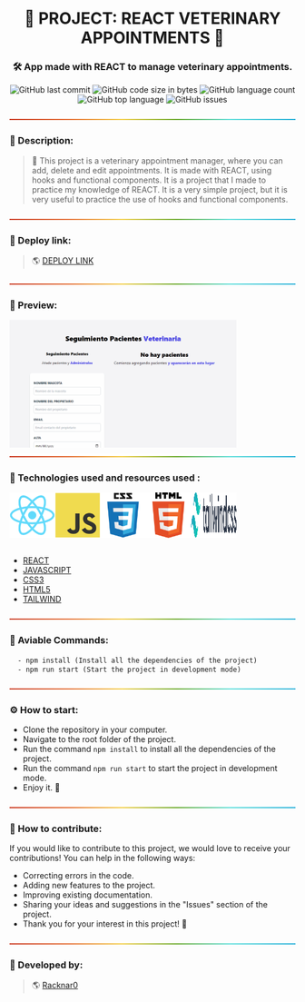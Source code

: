 
<h1 align="center">🌟 PROJECT: REACT VETERINARY APPOINTMENTS
🎨</h1>


<h3 align="center">🛠️ App made with REACT to manage veterinary appointments.
</h3>




<div align="center">
  
![GitHub last commit](https://img.shields.io/github/last-commit/Racknar0/REACT-Gallery_APP_PWA)
![GitHub code size in bytes](https://img.shields.io/github/languages/code-size/Racknar0/REACT-Gallery_APP_PWA)
![GitHub language count](https://img.shields.io/github/languages/count/Racknar0/REACT-Gallery_APP_PWA)
![GitHub top language](https://img.shields.io/github/languages/top/Racknar0/REACT-Gallery_APP_PWA)
![GitHub issues](https://img.shields.io/github/issues/Racknar0/REACT-Gallery_APP_PWA)

</div>

<img src="https://raw.githubusercontent.com/Racknar0/logos/master/coleccion-logos/rainbow.png" alt="css3" width="100%" height="6" />



<h3>📄 Description:</h3>

> 📝 This project is a veterinary appointment manager, where you can add, delete and edit appointments. It is made with REACT, using hooks and functional components. It is a project that I made to practice my knowledge of REACT. It is a very simple project, but it is very useful to practice the use of hooks and functional components.

<img src="https://raw.githubusercontent.com/Racknar0/logos/master/coleccion-logos/rainbow.png" alt="css3" width="100%" height="6" />


<h3>🚀 Deploy link: </h3>

> 🌎 [DEPLOY LINK](https://react-citas-veterinaria-2.netlify.app/ 'DEPLOY LINK')

<img src="https://raw.githubusercontent.com/Racknar0/logos/master/coleccion-logos/rainbow.png" alt="css3" width="100%" height="6" />

<h3>📄 Preview: </h3>

<img src="./preview.gif" alt="Texto alternativo" width="400px">

<img src="https://raw.githubusercontent.com/Racknar0/logos/master/coleccion-logos/rainbow.png" alt="css3" width="100%" height="6" />

<h3>📄 Technologies used and resources used :</h3>

<div style="display: flex; justify-content: start; align-items: center;">
      <img src="https://raw.githubusercontent.com/Racknar0/logos/d31c498e1d8a1b255864198af6cb72bfd256670a/coleccion-logos/react/react-original.svg" alt="REACT" width="80" height="80" /> 
      <img src="https://raw.githubusercontent.com/Racknar0/logos/d31c498e1d8a1b255864198af6cb72bfd256670a/coleccion-logos/javascript/javascript-original.svg" alt="css3" width="80" height="80" />
      <img src="https://raw.githubusercontent.com/devicons/devicon/master/icons/css3/css3-original-wordmark.svg" alt="css3" width="80" height="80" /> 
      <img src="https://github.com/Racknar0/logos/blob/master/coleccion-logos/html5.png?raw=true" alt="css3" width="80" height="80" />
      <img src="https://raw.githubusercontent.com/Racknar0/logos/d31c498e1d8a1b255864198af6cb72bfd256670a/coleccion-logos/tailwindcss.svg" alt="TAILWIND" width="80" height="80" />
</div>

<br>

-   [REACT](https://es.reactjs.org/ 'REACT')
-   [JAVASCRIPT](https://developer.mozilla.org/es/docs/Web/JavaScript 'JAVASCRIPT')
-   [CSS3](https://developer.mozilla.org/es/docs/Web/CSS 'CSS3')
-   [HTML5](https://developer.mozilla.org/es/docs/Web/HTML 'HTML5')
-   [TAILWIND](https://tailwindcss.com/ 'TAILWIND')

<img src="https://raw.githubusercontent.com/Racknar0/logos/master/coleccion-logos/rainbow.png" alt="css3" width="100%" height="6" />

<h3>🤖 Aviable Commands: </h3>

      - npm install (Install all the dependencies of the project)
      - npm run start (Start the project in development mode)


<img src="https://raw.githubusercontent.com/Racknar0/logos/master/coleccion-logos/rainbow.png" alt="css3" width="100%" height="6" />

<h3>⚙️ How to start: </h3>

-   Clone the repository in your computer.
-   Navigate to the root folder of the project.
-   Run the command `npm install` to install all the dependencies of the project.
-   Run the command `npm run start` to start the project in development mode.
-   Enjoy it. 🎉

<img src="https://raw.githubusercontent.com/Racknar0/logos/master/coleccion-logos/rainbow.png" alt="css3" width="100%" height="6" />

<h3>🤝 How to contribute: </h3>

If you would like to contribute to this project, we would love to receive your contributions! You can help in the following ways:

-   Correcting errors in the code.
-   Adding new features to the project.
-   Improving existing documentation.
-   Sharing your ideas and suggestions in the "Issues" section of the project.
-   Thank you for your interest in this project! 🎉

<img src="https://raw.githubusercontent.com/Racknar0/logos/master/coleccion-logos/rainbow.png" alt="css3" width="100%" height="6" />

<h3>🤝 Developed by: </h3>

> 🌎 [Racknar0](https://github.com/Racknar0 'Deployment Link')


